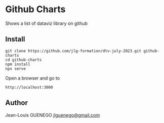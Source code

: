# Github Charts

Shows a list of dataviz library on github

## Install

```
git clone https://github.com/jlg-formation/dtv-july-2023.git github-charts
cd github-charts
npm install
npx serve
```

Open a browser and go to

```
http://localhost:3000
```

## Author

Jean-Louis GUENEGO <jlguenego@gmail.com>
